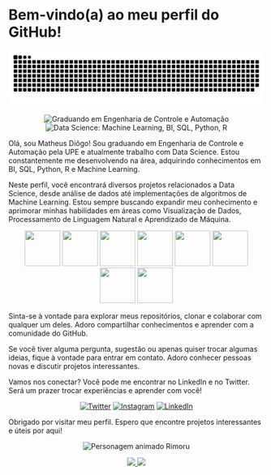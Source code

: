 <h1 align="left">Bem-vindo(a) ao meu perfil do GitHub!</h1>

<picture>
  <source
    media="(prefers-color-scheme: dark)"
    srcset="https://github.com/MatheusDiogo/MatheusDiogo/blob/output/github-contribution-grid-snake-dark.svg"
  />
  <source
    media="(prefers-color-scheme: light)"
    srcset="https://github.com/MatheusDiogo/MatheusDiogo/blob/output/github-contribution-grid-snake.svg"
  />
  <img
    alt="github contribution grid snake animation"
    src="https://github.com/MatheusDiogo/MatheusDiogo/blob/output/github-contribution-grid-snake.svg"
  />
</picture>

<p align="center">
  <img src="https://img.shields.io/badge/Graduando-Engenharia%20de%20Controle%20e%20Automação-blue" alt="Graduando em Engenharia de Controle e Automação">
  <img src="https://img.shields.io/badge/Data%20Science-Machine%20Learning%20%7C%20BI%20%7C%20SQL%20%7C%20Python%20%7C%20R-brightgreen" alt="Data Science: Machine Learning, BI, SQL, Python, R">
</p>

<p align="left">
  Olá, sou Matheus Diôgo! Sou graduando em Engenharia de Controle e Automação pela UPE e atualmente trabalho com Data Science. Estou constantemente me desenvolvendo na área, adquirindo conhecimentos em BI, SQL, Python, R e Machine Learning.
</p>

<p align="left">
  Neste perfil, você encontrará diversos projetos relacionados a Data Science, desde análise de dados até implementações de algoritmos de Machine Learning. Estou sempre buscando expandir meu conhecimento e aprimorar minhas habilidades em áreas como Visualização de Dados, Processamento de Linguagem Natural e Aprendizado de Máquina.
</p>

<p align="center">
<img src="https://cdn.jsdelivr.net/gh/devicons/devicon/icons/python/python-original-wordmark.svg" width="70" height="70"/>
<img src="https://cdn.jsdelivr.net/gh/devicons/devicon/icons/c/c-original.svg" width="70" height="70"/>
<img src="https://cdn.jsdelivr.net/gh/devicons/devicon/icons/git/git-original.svg" width="70" height="70"/>
<img src="https://cdn.jsdelivr.net/gh/devicons/devicon/icons/androidstudio/androidstudio-original.svg" width="70" height="70"/>
<img src="https://cdn.jsdelivr.net/gh/devicons/devicon/icons/html5/html5-original.svg" width="70" height="70"/>
<img src="https://cdn.jsdelivr.net/gh/devicons/devicon/icons/css3/css3-original.svg" width="70" height="70"/>
<img src="https://cdn.jsdelivr.net/gh/devicons/devicon/icons/sqlite/sqlite-original.svg" width="70" height="70"/>
<img src="https://cdn.jsdelivr.net/gh/devicons/devicon/icons/javascript/javascript-original.svg" width="70" height="70"/>
  
</p>

<p align="left">
  Sinta-se à vontade para explorar meus repositórios, clonar e colaborar com qualquer um deles. Adoro compartilhar conhecimentos e aprender com a comunidade do GitHub.
</p>

<p align="left">
  Se você tiver alguma pergunta, sugestão ou apenas quiser trocar algumas ideias, fique à vontade para entrar em contato. Adoro conhecer pessoas novas e discutir projetos interessantes.
</p>

<p align="left">
  Vamos nos conectar? Você pode me encontrar no LinkedIn e no Twitter. Será um prazer trocar experiências e aprender com você!
</p>

<p align="center">
  <a href="https://twitter.com/Matheus_Diiogo"><img src="https://img.shields.io/badge/Twitter-Folow-blue?style=social&logo=twitter" alt="Twitter"></a>
  <a href="https://instagram.com/Matheus_Diiogo"><img src="https://img.shields.io/badge/Instagram--E4405F/MatheusDiogo?style=social&logo=instagram" alt="Instagram"></a>
  <a href="https://www.linkedin.com/in/matheus-diogo"><img src="https://img.shields.io/badge/LinkedIn-Connect-blue?style=social&logo=linkedin" alt="LinkedIn"></a>
</p>

<p align="left">
  Obrigado por visitar meu perfil. Espero que encontre projetos interessantes e úteis por aqui!
</p>

<p align="center">
  <img src="https://media.tenor.com/Cgq_pps73eYAAAAC/limule.gif" alt="Personagem animado Rimoru">
</p>

<div>
  <p align="center">
  <a href="https://github.com/MatheusDiogo">
  <img height="160em" src="https://github-readme-stats.vercel.app/api/top-langs/?username=MatheusDiogo&layout=compact&langs_count=7&theme=dracula"/>
  <img height="160em" src="https://github-readme-stats.vercel.app/api?username=MatheusDiogo&show_icons=true&theme=dracula&include_all_commits=true&count_private=true"/>
  </p>
</div>
